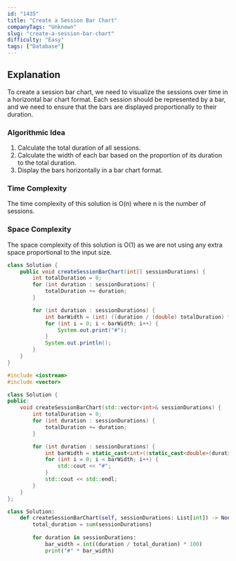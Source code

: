 ```yaml
---
id: "1435"
title: "Create a Session Bar Chart"
companyTags: "Unknown"
slug: "create-a-session-bar-chart"
difficulty: "Easy"
tags: ["Database"]
---
```


## Explanation

To create a session bar chart, we need to visualize the sessions over time in a horizontal bar chart format. Each session should be represented by a bar, and we need to ensure that the bars are displayed proportionally to their duration.

### Algorithmic Idea
1. Calculate the total duration of all sessions.
2. Calculate the width of each bar based on the proportion of its duration to the total duration.
3. Display the bars horizontally in a bar chart format.

### Time Complexity
The time complexity of this solution is O(n) where n is the number of sessions.

### Space Complexity
The space complexity of this solution is O(1) as we are not using any extra space proportional to the input size.
```java
class Solution {
    public void createSessionBarChart(int[] sessionDurations) {
        int totalDuration = 0;
        for (int duration : sessionDurations) {
            totalDuration += duration;
        }

        for (int duration : sessionDurations) {
            int barWidth = (int) ((duration / (double) totalDuration) * 100);
            for (int i = 0; i < barWidth; i++) {
                System.out.print("#");
            }
            System.out.println();
        }
    }
}
```

```cpp
#include <iostream>
#include <vector>

class Solution {
public:
    void createSessionBarChart(std::vector<int>& sessionDurations) {
        int totalDuration = 0;
        for (int duration : sessionDurations) {
            totalDuration += duration;
        }

        for (int duration : sessionDurations) {
            int barWidth = static_cast<int>((static_cast<double>(duration) / totalDuration) * 100);
            for (int i = 0; i < barWidth; i++) {
                std::cout << "#";
            }
            std::cout << std::endl;
        }
    }
};
```

```python
class Solution:
    def createSessionBarChart(self, sessionDurations: List[int]) -> None:
        total_duration = sum(sessionDurations)
        
        for duration in sessionDurations:
            bar_width = int((duration / total_duration) * 100)
            print("#" * bar_width)
```